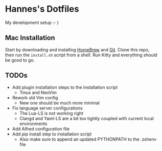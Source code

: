 # Hannes's Dotfiles

My development setup :- )

## Mac Installation

Start by downloading and installing [HomeBrew](https://brew.sh/) and
[Git](https://formulae.brew.sh/formula/git). Clone this repo, then run the
`install.sh` script from a shell. Run Kitty and everything should be good to go.

## TODOs

- Add plugin installation steps to the installation script
  - Tmux and NeoVim
- Rework old Vim config
  - New one should be much more minimal
- Fix language server configurations
  - The Lua-LS is not working right
  - Clangd and Yaml-LS are a bit too tightly coupled with current local environments
- Add Alfred configuration file
- Add pip install step to installation script
  - Also make sure to append an updated PYTHONPATH to the .zshenv file
